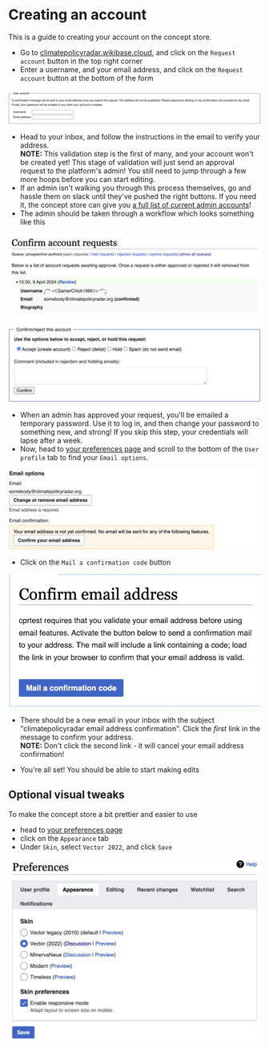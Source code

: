 # Creating an account

This is a guide to creating your account on the concept store.

- Go to [climatepolicyradar.wikibase.cloud](https://climatepolicyradar.wikibase.cloud/), and click on the `Request account` button in the top right corner
- Enter a username, and your email address, and click on the `Request account` button at the bottom of the form

![](./images/request-account.png)

- Head to your inbox, and follow the instructions in the email to verify your address.  
**NOTE:** This validation step is the first of many, and your account won't be created yet! This stage of validation will just send an approval request to the platform's admin! You still need to jump through a few more hoops before you can start editing.
- If an admin isn't walking you through this process themselves, go and hassle them on slack until they've pushed the right buttons. If you need it, the concept store can give you [a full list of current admin accounts](https://climatepolicyradar.wikibase.cloud/wiki/Special:ListUsers/sysop)!
- The admin should be taken through a workflow which looks something like this


![](./images/confirm-account-requests.png)
![](./images/confirm-this-account.png)

- When an admin has approved your request, you'll be emailed a temporary password. Use it to log in, and then change your password to something new, and strong! If you skip this step, your credentials will lapse after a week.
- Now, head to [your preferences page](https://climatepolicyradar.wikibase.cloud/wiki/Special:Preferences) and scroll to the bottom of the `User profile` tab to find your `Email options`.

![](./images/confirm-your-email-address.png)

- Click on the `Mail a confirmation code` button

![](./images/mail-a-confirmation-code.png)

- There should be a new email in your inbox with the subject "climatepolicyradar  email address confirmation". Click the _first_ link in the message to confirm your address.  
**NOTE:** Don't click the second link - it will cancel your email address confirmation!

- You're all set! You should be able to start making edits

## Optional visual tweaks

To make the concept store a bit prettier and easier to use

- head to [your preferences page](https://climatepolicyradar.wikibase.cloud/wiki/Special:Preferences)
- click on the `Appearance` tab
- Under `Skin`, select `Vector 2022`, and click `Save`

![](./images/setting-vector-2022.png)
